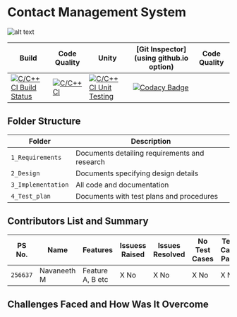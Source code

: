 # Contact Management System
![alt text](https://www.erp-information.com/wp-content/uploads/2015/02/Contact-manager.jpg)

Build | Code Quality | Unity | [Git Inspector](using github.io option) | Code Quality
------|----------|-------|--------------|---------|
[![C/C++ CI Build Status](https://github.com/navaneeth2324/Miniproject/actions/workflows/c-cpp%20Build.yml/badge.svg)](https://github.com/navaneeth2324/Miniproject/actions/workflows/c-cpp%20Build.yml)|[![C/C++ CI](https://github.com/navaneeth2324/Miniproject/actions/workflows/c-cpp.yml/badge.svg)](https://github.com/navaneeth2324/Miniproject/actions/workflows/c-cpp.yml)|[![C/C++ CI Unit Testing](https://github.com/navaneeth2324/Miniproject/actions/workflows/c-cpp%20Unity.yml/badge.svg?branch=master)](https://github.com/navaneeth2324/Miniproject/actions/workflows/c-cpp%20Unity.yml)|[![Codacy Badge](https://app.codacy.com/project/badge/Grade/954b442249d1448eb29d964543614d5a)](https://www.codacy.com/gh/navaneeth2324/Miniproject/dashboard?utm_source=github.com&amp;utm_medium=referral&amp;utm_content=navaneeth2324/Miniproject&amp;utm_campaign=Badge_Grade)



## Folder Structure
Folder             | Description
-------------------| -----------------------------------------
`1_Requirements`   | Documents detailing requirements and research
`2_Design`         | Documents specifying design details
`3_Implementation` | All code and documentation
`4_Test_plan`      | Documents with test plans and procedures

## Contributors List and Summary

PS No. |  Name   |    Features    | Issuess Raised |Issues Resolved|No Test Cases|Test Case Pass
-------|---------|----------------|----------------|---------------|-------------|--------------
`256637` | Navaneeth M  | Feature A, B etc    | X No     | X No   |X No   |X No          

## Challenges Faced and How Was It Overcome





